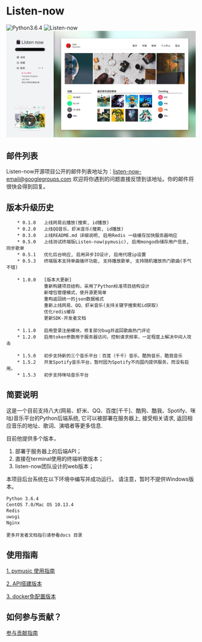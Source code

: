 # Listen-now
![Python3.6.4](https://img.shields.io/badge/Python-3.6.4-green.svg)
![Listen-now](https://img.shields.io/badge/Listen--now-1.5.3-red.svg)
![Listen-now](首页.jpg)

## 邮件列表
Listen-now开源项目公开的邮件列表地址为：listen-now-email@googlegroups.com
欢迎将你遇到的问题直接反馈到该地址。你的邮件将很快会得到回复。

## 版本升级历史

```
    * 0.1.0   上线网易云播放(搜索, id播放)
    * 0.2.0   上线QQ音乐、虾米音乐(搜索, id播放)
    * 0.3.0   上线README.md 详细说明, 启用Redis 一级缓存加快服务器响应
    * 0.5.0   上线测试终端版Listen-now(pymusic), 启用mongodb储存用户信息, 同步歌单
    * 0.5.1   优化后台响应, 启用异步IO设计, 启用代理ip设置
    * 0.5.3   终端版本支持单曲循环功能, 支持播放歌单, 支持随机播放热门歌曲(手气不错)
    
    * 1.0.0   [版本大更新]
              重新构建项目结构，采用了Python标准项目结构设计
              新增包管理模式，使开源更简单
              重构返回统一的json数据格式
              重新上线网易、QQ、虾米音乐(支持关键字搜索和id获取)
              优化redis缓存
              更新SDK-开发者文档
    
    * 1.1.0   启用登录注册模块，修复部分bug并返回歌曲热门评论
    * 1.2.0   启用token参数用于服务器访问，控制请求频率，一定程度上解决中间人攻击

    * 1.5.0   初步支持新的三个音乐平台：百度（千千）音乐、酷狗音乐、酷我音乐
    * 1.5.2   开发Spotify音乐平台，暂时因为Spotify不向国内提供服务，而没有启用。
    * 1.5.3   初步支持咪咕音乐平台
```
## 简要说明

这是一个目前支持八大(网易、虾米、QQ、百度[千千]、酷狗、酷我、Spotify、咪咕)音乐平台的Python后端系统, 它可以被部署在服务器上, 接受相关请求, 返回相应音乐的地址、歌词、演唱者等更多信息.

目前他提供多个版本，

1. 部署于服务器上的后端API；
2. 直接在terminal使用的终端听歌版本；
3. listen-now团队设计的web版本；

本项目后台系统在以下环境中编写并成功运行。
请注意，暂时不提供Windows版本。

```
Python 3.6.4
CentOS 7.0/Mac OS 10.13.4
Redis
uwsgi
Nginx

更多开发者文档指引请参看docs 目录

```

## 使用指南

[1. pymusic 使用指南](https://github.com/listen-now/listen-now/docs/pymusic-readme.md)

[2. API搭建版本](https://github.com/listen-now/listen-now/docs/API-readme.me)

[3. docker免配置版本](https://github.com/listen-now/listen-now/docs/docker-readme.me)

## 如何参与贡献？

[参与贡献指南](https://github.com/listen-now/listen-now/docs/CONTRIBUTING.md)




